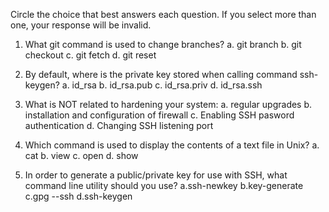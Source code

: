 Circle the choice that best answers each question. If you select more than one, your response will be invalid.

1. What git command is used to change branches?
   a. git branch <name>
   b. git checkout
   c. git fetch
   d. git reset

2. By default, where is the private key stored when calling command ssh-keygen? 
   a. id_rsa
   b. id_rsa.pub
   c. id_rsa.priv
   d. id_rsa.ssh

3. What is NOT related to hardening your system:
   a. regular upgrades
   b. installation and configuration of firewall
   c. Enabling SSH pasword authentication
   d. Changing SSH listening port

4. Which command is used to display the contents of a text file in Unix?
   a. cat
   b. view
   c. open
   d. show

5. In order to generate a public/private key for use with SSH, what command line utility should you use?
   a.ssh-newkey 
   b.key-generate
   c.gpg --ssh
   d.ssh-keygen